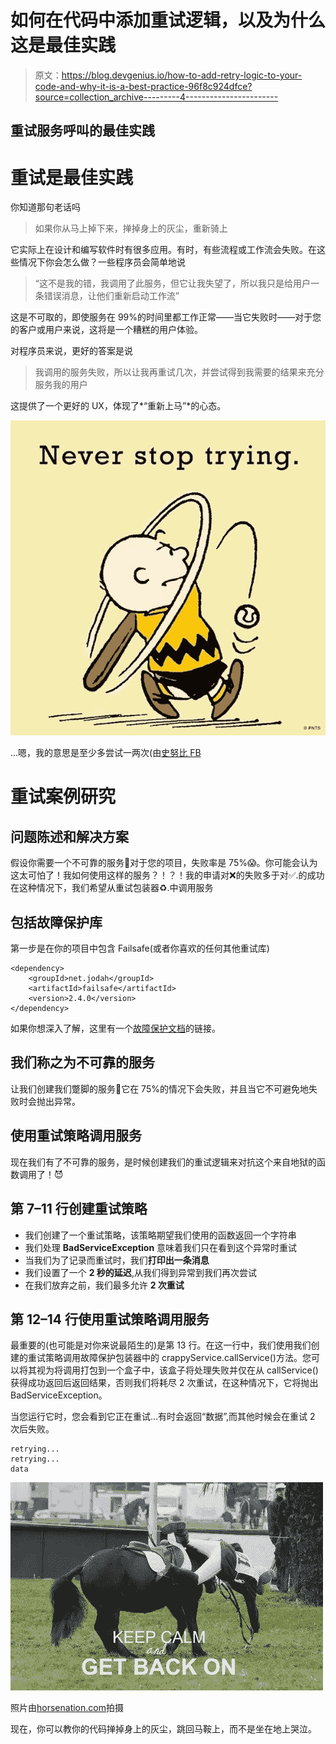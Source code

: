 # 如何在代码中添加重试逻辑，以及为什么这是最佳实践

> 原文：<https://blog.devgenius.io/how-to-add-retry-logic-to-your-code-and-why-it-is-a-best-practice-96f8c924dfce?source=collection_archive---------4----------------------->

## 重试服务呼叫的最佳实践

# 重试是最佳实践

你知道那句老话吗

> 如果你从马上掉下来，掸掉身上的灰尘，重新骑上

它实际上在设计和编写软件时有很多应用。有时，有些流程或工作流会失败。在这些情况下你会怎么做？一些程序员会简单地说

> “这不是我的错，我调用了此服务，但它让我失望了，所以我只是给用户一条错误消息，让他们重新启动工作流”

这是不可取的，即使服务在 99%的时间里都工作正常——当它失败时——对于您的客户或用户来说，这将是一个糟糕的用户体验。

对程序员来说，更好的答案是说

> 我调用的服务失败，所以让我再重试几次，并尝试得到我需要的结果来充分服务我的用户

这提供了一个更好的 UX，体现了*“重新上马”*的心态。

![](img/96eee32fc6f8dfe7e2523353415d0007.png)

…嗯，我的意思是至少多尝试一两次(由[史努比 FB](https://www.facebook.com/Snoopy/)

# 重试案例研究

## 问题陈述和解决方案

假设你需要一个不可靠的服务😬对于您的项目，失败率是 75%😱。你可能会认为这太可怕了！我如何使用这样的服务？！？！我的申请对❌的失败多于对✅.的成功在这种情况下，我们希望从重试包装器♻️.中调用服务

## 包括故障保护库

第一步是在你的项目中包含 Failsafe(或者你喜欢的任何其他重试库)

```
<dependency>
    <groupId>net.jodah</groupId>
    <artifactId>failsafe</artifactId>
    <version>2.4.0</version>
</dependency>
```

如果你想深入了解，这里有一个[故障保护文档](https://jodah.net/failsafe/)的链接。

## 我们称之为不可靠的服务

让我们创建我们蹩脚的服务💩它在 75%的情况下会失败，并且当它不可避免地失败时会抛出异常。

## 使用重试策略调用服务

现在我们有了不可靠的服务，是时候创建我们的重试逻辑来对抗这个来自地狱的函数调用了！😈

## 第 7–11 行创建重试策略

*   我们创建了一个重试策略，该策略期望我们使用的函数返回一个字符串
*   我们处理 **BadServiceException** 意味着我们只在看到这个异常时重试
*   当我们为了记录而重试时，我们**打印出一条消息**
*   我们设置了一个 **2 秒的延迟**,从我们得到异常到我们再次尝试
*   在我们放弃之前，我们最多允许 **2 次重试**

## **第 12–14 行使用重试策略调用服务**

最重要的(也可能是对你来说最陌生的)是第 13 行。在这一行中，我们使用我们创建的重试策略调用故障保护包装器中的 crappyService.callService()方法。您可以将其视为将调用打包到一个盒子中，该盒子将处理失败并仅在从 callService()获得成功返回后返回结果，否则我们将耗尽 2 次重试，在这种情况下，它将抛出 BadServiceException。

当您运行它时，您会看到它正在重试…有时会返回“数据”,而其他时候会在重试 2 次后失败。

```
retrying...
retrying...
data
```

![](img/bb9e04f1b1ad335e8753d02efcffc53d.png)

照片由[horsenation.com](https://www.horsenation.com/)拍摄

现在，你可以教你的代码掸掉身上的灰尘，跳回马鞍上，而不是坐在地上哭泣。